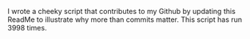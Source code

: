 I wrote a cheeky script that contributes to my Github by updating this ReadMe to illustrate why more than commits matter. This script has run 3998 times.